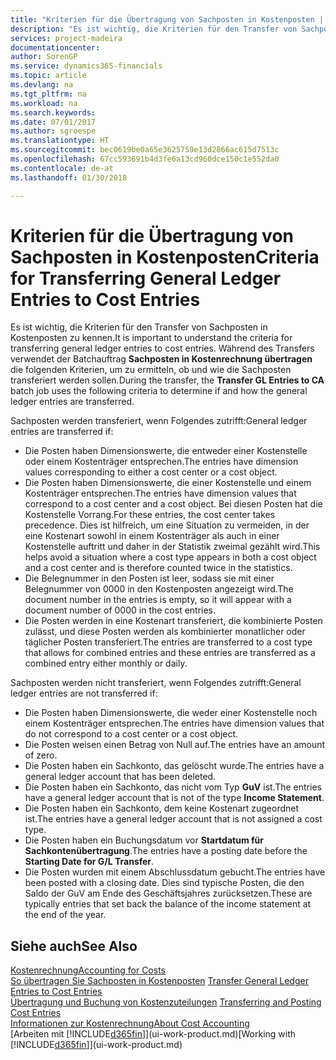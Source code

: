 ```yaml
---
title: "Kriterien für die Übertragung von Sachposten in Kostenposten | Microsoft Docs"
description: "Es ist wichtig, die Kriterien für den Transfer von Sachposten in Kostenposten zu kennen. Während des Transfers verwendet der Batchauftrag **Sachposten in Kostenrechnung übertragen** die folgenden Kriterien, um zu ermitteln, ob und wie die Sachposten transferiert werden sollen."
services: project-madeira
documentationcenter: 
author: SorenGP
ms.service: dynamics365-financials
ms.topic: article
ms.devlang: na
ms.tgt_pltfrm: na
ms.workload: na
ms.search.keywords: 
ms.date: 07/01/2017
ms.author: sgroespe
ms.translationtype: HT
ms.sourcegitcommit: bec0619be0a65e3625759e13d2866ac615d7513c
ms.openlocfilehash: 67cc593691b4d3fe6a13cd960dce150c1e552da0
ms.contentlocale: de-at
ms.lasthandoff: 01/30/2018

---
```

# <a name="criteria-for-transferring-general-ledger-entries-to-cost-entries"></a><span data-ttu-id="9c618-104">Kriterien für die Übertragung von Sachposten in Kostenposten</span><span class="sxs-lookup"><span data-stu-id="9c618-104">Criteria for Transferring General Ledger Entries to Cost Entries</span></span>
<span data-ttu-id="9c618-105">Es ist wichtig, die Kriterien für den Transfer von Sachposten in Kostenposten zu kennen.</span><span class="sxs-lookup"><span data-stu-id="9c618-105">It is important to understand the criteria for transferring general ledger entries to cost entries.</span></span> <span data-ttu-id="9c618-106">Während des Transfers verwendet der Batchauftrag **Sachposten in Kostenrechnung übertragen** die folgenden Kriterien, um zu ermitteln, ob und wie die Sachposten transferiert werden sollen.</span><span class="sxs-lookup"><span data-stu-id="9c618-106">During the transfer, the **Transfer GL Entries to CA** batch job uses the following criteria to determine if and how the general ledger entries are transferred.</span></span>  

<span data-ttu-id="9c618-107">Sachposten werden transferiert, wenn Folgendes zutrifft:</span><span class="sxs-lookup"><span data-stu-id="9c618-107">General ledger entries are transferred if:</span></span>  

-   <span data-ttu-id="9c618-108">Die Posten haben Dimensionswerte, die entweder einer Kostenstelle oder einem Kostenträger entsprechen.</span><span class="sxs-lookup"><span data-stu-id="9c618-108">The entries have dimension values corresponding to either a cost center or a cost object.</span></span>  
-   <span data-ttu-id="9c618-109">Die Posten haben Dimensionswerte, die einer Kostenstelle und einem Kostenträger entsprechen.</span><span class="sxs-lookup"><span data-stu-id="9c618-109">The entries have dimension values that correspond to a cost center and a cost object.</span></span> <span data-ttu-id="9c618-110">Bei diesen Posten hat die Kostenstelle Vorrang.</span><span class="sxs-lookup"><span data-stu-id="9c618-110">For these entries, the cost center takes precedence.</span></span> <span data-ttu-id="9c618-111">Dies ist hilfreich, um eine Situation zu vermeiden, in der eine Kostenart sowohl in einem Kostenträger als auch in einer Kostenstelle auftritt und daher in der Statistik zweimal gezählt wird.</span><span class="sxs-lookup"><span data-stu-id="9c618-111">This helps avoid a situation where a cost type appears in both a cost object and a cost center and is therefore counted twice in the statistics.</span></span>  
-   <span data-ttu-id="9c618-112">Die Belegnummer in den Posten ist leer, sodass sie mit einer Belegnummer von 0000 in den Kostenposten angezeigt wird.</span><span class="sxs-lookup"><span data-stu-id="9c618-112">The document number in the entries is empty, so it will appear with a document number of 0000 in the cost entries.</span></span>  
-   <span data-ttu-id="9c618-113">Die Posten werden in eine Kostenart transferiert, die kombinierte Posten zulässt, und diese Posten werden als kombinierter monatlicher oder täglicher Posten transferiert.</span><span class="sxs-lookup"><span data-stu-id="9c618-113">The entries are transferred to a cost type that allows for combined entries and these entries are transferred as a combined entry either monthly or daily.</span></span>  

<span data-ttu-id="9c618-114">Sachposten werden nicht transferiert, wenn Folgendes zutrifft:</span><span class="sxs-lookup"><span data-stu-id="9c618-114">General ledger entries are not transferred if:</span></span>  

-   <span data-ttu-id="9c618-115">Die Posten haben Dimensionswerte, die weder einer Kostenstelle noch einem Kostenträger entsprechen.</span><span class="sxs-lookup"><span data-stu-id="9c618-115">The entries have dimension values that do not correspond to a cost center or a cost object.</span></span>  
-   <span data-ttu-id="9c618-116">Die Posten weisen einen Betrag von Null auf.</span><span class="sxs-lookup"><span data-stu-id="9c618-116">The entries have an amount of zero.</span></span>  
-   <span data-ttu-id="9c618-117">Die Posten haben ein Sachkonto, das gelöscht wurde.</span><span class="sxs-lookup"><span data-stu-id="9c618-117">The entries have a general ledger account that has been deleted.</span></span>  
-   <span data-ttu-id="9c618-118">Die Posten haben ein Sachkonto, das nicht vom Typ **GuV** ist.</span><span class="sxs-lookup"><span data-stu-id="9c618-118">The entries have a general ledger account that is not of the type **Income Statement**.</span></span>  
-   <span data-ttu-id="9c618-119">Die Posten haben ein Sachkonto, dem keine Kostenart zugeordnet ist.</span><span class="sxs-lookup"><span data-stu-id="9c618-119">The entries have a general ledger account that is not assigned a cost type.</span></span>  
-   <span data-ttu-id="9c618-120">Die Posten haben ein Buchungsdatum vor **Startdatum für Sachkontenübertragung**.</span><span class="sxs-lookup"><span data-stu-id="9c618-120">The entries have a posting date before the **Starting Date for G/L Transfer**.</span></span>  
-   <span data-ttu-id="9c618-121">Die Posten wurden mit einem Abschlussdatum gebucht.</span><span class="sxs-lookup"><span data-stu-id="9c618-121">The entries have been posted with a closing date.</span></span> <span data-ttu-id="9c618-122">Dies sind typische Posten, die den Saldo der GuV am Ende des Geschäftsjahres zurücksetzen.</span><span class="sxs-lookup"><span data-stu-id="9c618-122">These are typically entries that set back the balance of the income statement at the end of the year.</span></span>  

## <a name="see-also"></a><span data-ttu-id="9c618-123">Siehe auch</span><span class="sxs-lookup"><span data-stu-id="9c618-123">See Also</span></span>  
[<span data-ttu-id="9c618-124">Kostenrechnung</span><span class="sxs-lookup"><span data-stu-id="9c618-124">Accounting for Costs</span></span>](finance-manage-cost-accounting.md)  
 <span data-ttu-id="9c618-125">[So übertragen Sie Sachposten in Kostenposten](finance-how-to-transfer-general-ledger-entries-to-cost-entries.md) </span><span class="sxs-lookup"><span data-stu-id="9c618-125">[Transfer General Ledger Entries to Cost Entries](finance-how-to-transfer-general-ledger-entries-to-cost-entries.md) </span></span>  
 <span data-ttu-id="9c618-126">[Übertragung und Buchung von Kostenzuteilungen](finance-transfer-and-post-cost-entries.md) </span><span class="sxs-lookup"><span data-stu-id="9c618-126">[Transferring and Posting Cost Entries](finance-transfer-and-post-cost-entries.md) </span></span>  
 [<span data-ttu-id="9c618-127">Informationen zur Kostenrechnung</span><span class="sxs-lookup"><span data-stu-id="9c618-127">About Cost Accounting</span></span>](finance-about-cost-accounting.md)  
 <span data-ttu-id="9c618-128">[Arbeiten mit [!INCLUDE[d365fin](includes/d365fin_md.md)]](ui-work-product.md)</span><span class="sxs-lookup"><span data-stu-id="9c618-128">[Working with [!INCLUDE[d365fin](includes/d365fin_md.md)]](ui-work-product.md)</span></span>

